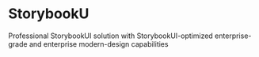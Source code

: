 # StorybookU
Professional StorybookUI solution with StorybookUI-optimized enterprise-grade and enterprise modern-design capabilities
